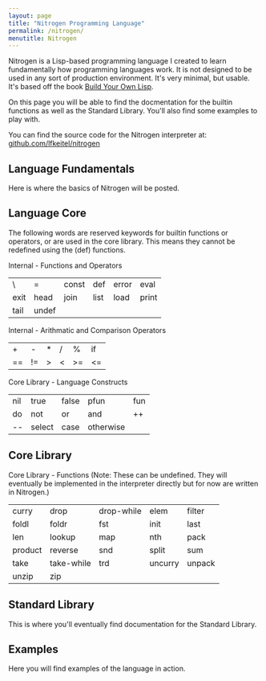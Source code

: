 ```yaml
---
layout: page
title: "Nitrogen Programming Language"
permalink: /nitrogen/
menutitle: Nitrogen
---
```


Nitrogen is a Lisp-based programming language I created to learn fundamentally how programming languages work. It is not designed to be used in any sort of production environment. It's very minimal, but usable. It's based off the book [Build Your Own Lisp](http://www.buildyourownlisp.com/).

On this page you will be able to find the docmentation for the builtin functions as well as the Standard Library. You'll also find some examples to play with.

You can find the source code for the Nitrogen interpreter at: [github.com/lfkeitel/nitrogen](https://github.com/lfkeitel/nitrogen)

Language Fundamentals
---------------------

Here is where the basics of Nitrogen will be posted.


Language Core
-------------

The following words are reserved keywords for builtin functions or operators, or are used in the core library. This means they cannot be redefined using the (def) functions.

Internal - Functions and Operators

<table>
  <tr>
    <td>\</td>
    <td>=</td>
    <td>const</td>
    <td>def</td>
    <td>error</td>
    <td>eval</td>
  </tr>
  <tr>
    <td>exit</td>
    <td>head</td>
    <td>join</td>
    <td>list</td>
    <td>load</td>
    <td>print</td>
  </tr>
  <tr>
    <td>tail</td>
    <td>undef</td>
  </tr>
</table>

Internal - Arithmatic and Comparison Operators

<table>
  <tr>
    <td>+</td>
    <td>-</td>
    <td>*</td>
    <td>/</td>
    <td>%</td>
    <td>if</td>
  </tr>
  <tr>
    <td>==</td>
    <td>!=</td>
    <td>&gt;</td>
    <td>&lt;</td>
    <td>&gt;=</td>
    <td>&lt;=</td>
  </tr>
</table>

Core Library - Language Constructs

<table>
  <tr>
    <td>nil</td>
    <td>true</td>
    <td>false</td>
    <td>pfun</td>
    <td>fun</td>
  </tr>
  <tr>
    <td>do</td>
    <td>not</td>
    <td>or</td>
    <td>and</td>
    <td>++</td>
  </tr>
  <tr>
    <td>--</td>
    <td>select</td>
    <td>case</td>
    <td>otherwise</td>
  </tr>
</table>


Core Library
------------

Core Library - Functions (Note: These can be undefined. They will eventually be implemented in the interpreter directly but for now are written in Nitrogen.)

<table>
  <tr>
    <td>curry</td>
    <td>drop</td>
    <td>drop-while</td>
    <td>elem</td>
    <td>filter</td>
  </tr>
  <tr>
    <td>foldl</td>
    <td>foldr</td>
    <td>fst</td>
    <td>init</td>
    <td>last</td>
  </tr>
  <tr>
    <td>len</td>
    <td>lookup</td>
    <td>map</td>
    <td>nth</td>
    <td>pack</td>
  </tr>
  <tr>
    <td>product</td>
    <td>reverse</td>
    <td>snd</td>
    <td>split</td>
    <td>sum</td>
  </tr>
  <tr>
    <td>take</td>
    <td>take-while</td>
    <td>trd</td>
    <td>uncurry</td>
    <td>unpack</td>
  </tr>
  <tr>
    <td>unzip</td>
    <td>zip</td>
  </tr>
</table>


Standard Library
----------------

This is where you'll eventually find documentation for the Standard Library.


Examples
--------

Here you will find examples of the language in action.
